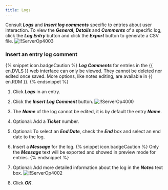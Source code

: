 ```yaml
---
title: Logs
---
```

Consult ***Logs*** and ***Insert log comments*** specific to entries about user interaction. To view the ***General***, ***Details*** and ***Comments*** of a specific log, click the ***Log Entry*** button and click the ***Export*** button to generate a CSV file. 
![!!ServerOp4003](https://webdevolutions.azureedge.net/docs/en/server/ServerOp4003.png) 
### Insert an entry log comment 
{% snippet icon.badgeCaution %} 
***Log Comments*** for entries in the {{ en.DVLS }} web interface can only be viewed. They cannot be deleted nor edited once saved. More options, like notes editing, are available in {{ en.RDM }}. 
{% endsnippet %}
 
1. Click ***Logs*** in an entry. 
1. Click the ***Insert Log Comment*** button. 
![!!ServerOp4000](https://webdevolutions.azureedge.net/docs/en/server/ServerOp4000.png) 
1. The ***Name*** of the log cannot be edited, it is by default the entry ***Name***. 
1. Optional: Add a ***Ticket*** number. 
1. Optional: To select an ***End Date***, check the ***End*** box and select an end date to the log. 
1. Insert a ***Message*** for the log. 
{% snippet icon.badgeCaution %} 
Only the ***Message*** text will be exported and showed in preview mode for entries. 
{% endsnippet %}
 
7. Optional: Add more detailed information about the log in the ***Notes*** text box. 
![!!ServerOp4002](https://webdevolutions.azureedge.net/docs/en/server/ServerOp4002.png) 
1. Click ***OK***. 

